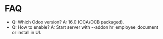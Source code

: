 # FAQ

- Q: Which Odoo version? A: 16.0 (OCA/OCB packaged).
- Q: How to enable? A: Start server with --addon hr_employee_document or install in UI.
